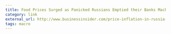 ```yaml
---
title: Food Prices Surged as Panicked Russians Emptied their Banks Machines of Cash
category: link
external_url: http://www.businessinsider.com/price-inflation-in-russia-as-people-hoard-food-cash-2014-12
tags: macro
---
```

